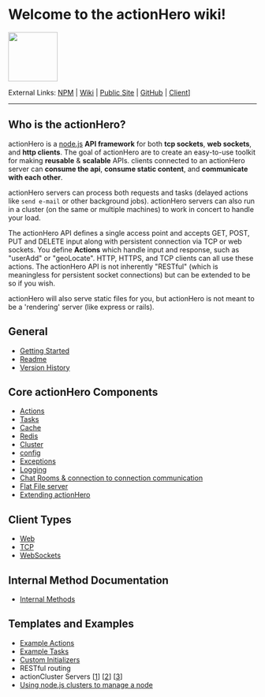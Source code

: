 # Welcome to the actionHero wiki!

<img src="https://raw.github.com/evantahler/actionHero/master/public/logo/actionHero.png" height="100"/>

External Links: [NPM](https://npmjs.org/package/actionHero) | [Wiki](https://github.com/evantahler/actionHero/wiki) | [Public Site](http://www.actionherojs.com) | [GitHub](https://github.com/evantahler/actionHero) | [Client](https://github.com/evantahler/actionhero_client)]

---

## Who is the actionHero?
actionHero is a [node.js](http://nodejs.org) **API framework** for both **tcp sockets**, **web sockets**, and **http clients**.  The goal of actionHero are to create an easy-to-use toolkit for making **reusable** & **scalable** APIs.  clients connected to an actionHero server can **consume the api**, **consume static content**, and **communicate with each other**.

actionHero servers can process both requests and tasks (delayed actions like `send e-mail` or other background jobs).  actionHero servers can also run in a cluster (on the same or multiple machines) to work in concert to handle your load.

The actionHero API defines a single access point and accepts GET, POST, PUT and DELETE input along with persistent connection via TCP or web sockets. You define **Actions** which handle input and response, such as "userAdd" or "geoLocate". HTTP, HTTPS, and TCP clients can all use these actions.  The actionHero API is not inherently "RESTful" (which is meaningless for persistent socket connections) but can be extended to be so if you wish.

actionHero will also serve static files for you, but actionHero is not meant to be a 'rendering' server (like express or rails).

## General
- [Getting Started](core-getting-started)
- [Readme](https://github.com/evantahler/actionHero/blob/master/readme.md)
- [Version History](https://github.com/evantahler/actionHero/blob/master/versions.md)

## Core actionHero Components
- [Actions](https://github.com/evantahler/actionHero/wiki/core-getting-started)
- [Tasks](https://github.com/evantahler/actionHero/wiki/core-tasks)
- [Cache](https://github.com/evantahler/actionHero/wiki/core-cache)
- [Redis](https://github.com/evantahler/actionHero/wiki/core-redis)
- [Cluster](https://github.com/evantahler/actionHero/wiki/core-cluster)
- [config](https://github.com/evantahler/actionHero/wiki/core-config)
- [Exceptions](https://github.com/evantahler/actionHero/wiki/core-exceptions)
- [Logging](https://github.com/evantahler/actionHero/wiki/core-logging)
- [Chat Rooms & connection to connection communication](https://github.com/evantahler/actionHero/wiki/core-chat)
- [Flat File server](https://github.com/evantahler/actionHero/wiki/core-file-server)
- [Extending actionHero](https://github.com/evantahler/actionHero/wiki/core-extending-actionHero)

## Client Types
- [Web](https://github.com/evantahler/actionHero/wiki/client-web)
- [TCP](https://github.com/evantahler/actionHero/wiki/client-tcp)
- [WebSockets](https://github.com/evantahler/actionHero/wiki/client-web-socket)

## Internal Method Documentation
- [Internal Methods](https://github.com/evantahler/actionHero/wiki/Internal-Methods)

## Templates and Examples
- [Example Actions](https://github.com/evantahler/actionHero/wiki/Example-actions)
- [Example Tasks](https://github.com/evantahler/actionHero/wiki/Example-tasks)
- [Custom Initializers](https://github.com/evantahler/actionHero/wiki/Custom-Initializers)
- RESTful routing
- actionCluster Servers [[1](https://github.com/evantahler/actionHero/blob/master/examples/servers/actionHero_cluster_peer_1.js)] [[2](https://github.com/evantahler/actionHero/blob/master/examples/servers/actionHero_cluster_peer_2.js)] [[3](https://github.com/evantahler/actionHero/blob/master/examples/servers/actionHero_cluster_peer_3.js)]
- [Using node.js clusters to manage a node](https://github.com/evantahler/actionHero/blob/master/scripts/actionHeroCluster)